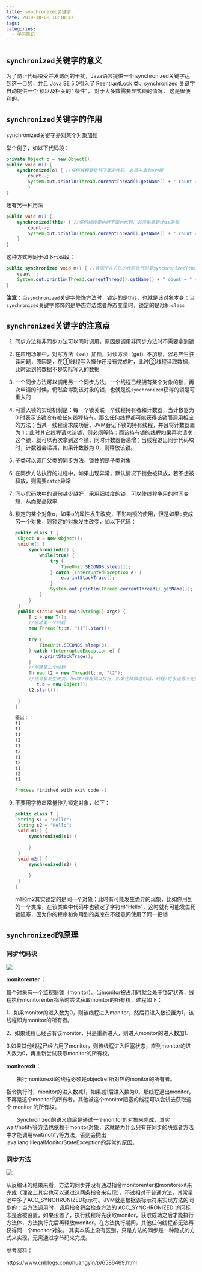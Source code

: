 ```yaml
---
title: synchronized关键字
date: 2019-10-08 10:18:47
tags:
categories:
  - 学习笔记
---
```

## `synchronized`关键字的意义

为了防止代码块受并发访问的干扰，Java语言提供一个 synchronized关键字达 到这一目的，并且 Java SE 5.0引入了 ReentrantLock 类。synchronized 关键字自动提供一个 锁以及相关的“ 条件”， 对于大多数需要显式锁的情况， 这是很便利的。

<!--more-->

## `synchronized`关键字的作用

synchronized关键字是对某个对象加锁

举个例子，如以下代码段：

```java
private Object o = new Object();
public void m() {
	synchronized(o) { //任何线程要执行下面的代码，必须先拿到o的锁
		count--;
		System.out.println(Thread.currentThread().getName() + " count = " + count);
		}
}
```

还有另一种用法

```java
public void m() {   
    synchronized(this) { //任何线程要执行下面的代码，必须先拿到this的锁      
        count--;      			
        System.out.println(Thread.currentThread().getName() + " count = " + count);   
    }
}
```

这种方式等同于如下代码段：

```java
public synchronized void m() { //等同于在方法的代码执行时要synchronized(this)   
    count--;   
    System.out.println(Thread.currentThread().getName() + " count = " + count);
}
```

**注意**：当`synchronized`关键字修饰方法时，锁定的是this，也就是该对象本身；当`synchronized`关键字修饰的是静态方法或者静态变量时，锁定的是`对象.class`

## `synchronized`关键字的注意点

1. 同步方法和非同步方法可以同时调用，原因是调用非同步方法时不需要拿到锁

2. 在应用场景中，对写方法（set）加锁，对读方法（get）不加锁，容易产生脏读问题，原因是，在①线程写入操作还没有完成时，此时②线程读取数据，此时读到的数据不是实际写入的数据

3. 一个同步方法可以调用另一个同步方法，一个线程已经拥有某个对象的锁，再次申请的时候，仍然会得到该对象的锁，也就是说`synchronized`获得的锁是可重入的

4. 可重入锁的实现机制是：每一个锁关联一个线程持有者和计数器，当计数器为 0 时表示该锁没有被任何线程持有，那么任何线程都可能获得该锁而调用相应的方法；当某一线程请求成功后，JVM会记下锁的持有线程，并且将计数器置为 1；此时其它线程请求该锁，则必须等待；而该持有锁的线程如果再次请求这个锁，就可以再次拿到这个锁，同时计数器会递增；当线程退出同步代码块时，计数器会递减，如果计数器为 0，则释放该锁。

5. 子类可以调用父类的同步方法，锁住的是子类对象

6. 在同步方法执行的过程中，如果出现异常，默认情况下锁会被释放，若不想被释放，则需要`catch`异常

7. 同步代码块中的语句越少越好，采用细粒度的锁，可以使线程争用的时间变短，从而提高效率

8. 锁定的某个对象o，如果o的属性发生改变，不影响锁的使用，但是如果o变成另一个对象，则锁定的对象发生改变，如以下代码：

   ```java
   public class T {
   	Object o = new Object();
   	void m() {
   		synchronized(o) {
   			while(true) {
   				try {
   					TimeUnit.SECONDS.sleep(1);
   				} catch (InterruptedException e) {
   					e.printStackTrace();
   				}
   				System.out.println(Thread.currentThread().getName());
   			}
   		}
   	}
   	public static void main(String[] args) {
   		T t = new T();
   		//启动第一个线程
   		new Thread(t::m, "t1").start();
   		
   		try {
   			TimeUnit.SECONDS.sleep(3);
   		} catch (InterruptedException e) {
   			e.printStackTrace();
   		}
   		//创建第二个线程
   		Thread t2 = new Thread(t::m, "t2");
   		//锁对象发生改变，所以t2线程得以执行，如果注释掉这句话，线程2将永远得不到执行机会
           t.o = new Object(); 
   		t2.start();
   		
   	}
   }
   
   输出：
   t1
   t1
   t1
   t2
   t1
   t2
   t1
   t2
   t1
   t2
   t1
   
   Process finished with exit code -1
   ```

9. 不要用字符串常量作为锁定对象，如下：

   ```java
   public class T {
   	String s1 = "Hello";
   	String s2 = "Hello";
   	void m1() {
   		synchronized(s1) {
   			
   		}
   	}
   	void m2() {
   		synchronized(s2) {
   			
   		}
   	}
   }
   ```

   m1和m2其实锁定的是同一个对象；此时有可能发生诡异的现象，比如你用到的一个类库，在该类库中代码中也锁定了字符串“Hello”，这时就有可能发生死锁阻塞，因为你的程序和你用到的类库在不经意间使用了同一把锁

##  `synchronized`的原理

### 同步代码块

![](../images/synchronized1.png)

**monitorenter ：**

每个对象有一个监视器锁（monitor）。当monitor被占用时就会处于锁定状态，线程执行monitorenter指令时尝试获取monitor的所有权，过程如下：

1、如果monitor的进入数为0，则该线程进入monitor，然后将进入数设置为1，该线程即为monitor的所有者。

2、如果线程已经占有该monitor，只是重新进入，则进入monitor的进入数加1.

3.如果其他线程已经占用了monitor，则该线程进入阻塞状态，直到monitor的进入数为0，再重新尝试获取monitor的所有权。

**monitorexit：**

　　执行monitorexit的线程必须是objectref所对应的monitor的所有者。

​		指令执行时，monitor的进入数减1，如果减1后进入数为0，那线程退出monitor，不再是这个monitor的所有者。其他被这个monitor阻塞的线程可以尝试去获取这个 monitor 的所有权。

　　Synchronized的语义底层是通过一个monitor的对象来完成，其实wait/notify等方法也依赖于monitor对象，这就是为什么只有在同步的块或者方法中才能调用wait/notify等方法，否则会抛出java.lang.IllegalMonitorStateException的异常的原因。



### 同步方法

![](../images/synchronized2.png)

从反编译的结果来看，方法的同步并没有通过指令monitorenter和monitorexit来完成（理论上其实也可以通过这两条指令来实现），不过相对于普通方法，其常量池中多了ACC_SYNCHRONIZED标示符。JVM就是根据该标示符来实现方法的同步的：当方法调用时，调用指令将会检查方法的 ACC_SYNCHRONIZED 访问标志是否被设置，如果设置了，执行线程将先获取monitor，获取成功之后才能执行方法体，方法执行完后再释放monitor。在方法执行期间，其他任何线程都无法再获得同一个monitor对象。 其实本质上没有区别，只是方法的同步是一种隐式的方式来实现，无需通过字节码来完成。

















参考资料：

https://www.cnblogs.com/huangyin/p/6586469.html



